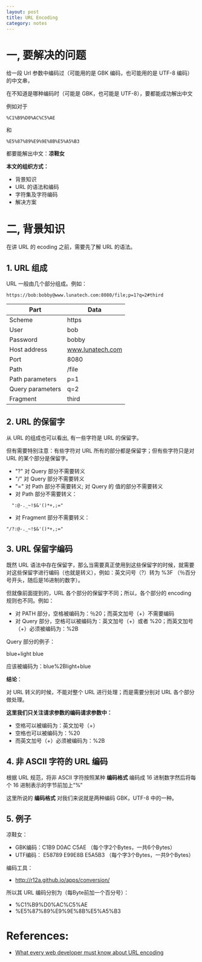 ```yaml
---
layout: post
title: URL Encoding
category: notes
---
```


# 一, 要解决的问题

给一段 Url 参数中编码过（可能用的是 GBK 编码，也可能用的是 UTF-8 编码）的中文串，

在不知道是哪种编码时（可能是 GBK，也可能是 UTF-8），要都能成功解出中文

例如对于
```
%C1%B9%D0%AC%C5%AE
```
和
```
%E5%87%89%E9%9E%8B%E5%A5%B3
```

都要能解出中文：**凉鞋女**

**本文的组织方式：**

* 背景知识
 * URL 的语法和编码
 * 字符集及字符编码
* 解决方案

# 二, 背景知识

在讲 URL 的 ecoding 之前，需要先了解 URL 的语法。

## 1. URL 组成

URL 一般由几个部分组成。例如：

```
https://bob:bobby@www.lunatech.com:8080/file;p=1?q=2#third
```

|Part|Data|
| ------------- | ------------- |
|Scheme|https|
|User|bob|
|Password|bobby|
|Host address|www.lunatech.com|
|Port|8080|
|Path|/file|
|Path parameters|p=1|
|Query parameters|q=2|
|Fragment|third|

## 2. URL 的保留字

从 URL 的组成也可以看出, 有一些字符是 URL 的保留字。

但有需要特别注意：有些字符对 URL 所有的部分都是保留字；但有些字符只是对 URL 的某个部分是保留字。

* "?" 对 Query 部分不需要转义
* "/" 对 Query 部分不需要转义
* "=" 对 Path 部分不需要转义; 对 Query 的 值的部分不需要转义
* 对 Path 部分不需要转义：

```
  ":@-._~!$&'()*+,;="
```

* 对 Fragment 部分不需要转义：

```
"/?:@-._~!$&'()*+,;="
```


## 3. URL 保留字编码

既然 URL 语法中存在保留字，那么当需要真正使用到这些保留字的时候，就需要对这些保留字进行编码（也就是转义），例如：英文问号（?）转为 %3F （％百分号开头，随后是16进制的数字）。

但就像前面提到的，URL 各个部分的保留字不同；所以，各个部分的 encoding 规则也不同。例如：

* 对 PATH 部分，空格被编码为：％20；而英文加号（+）不需要编码
* 对 Query 部分，空格可以被编码为：英文加号（+）或者 %20；而英文加号（+）必须被编码为：%2B

Query 部分的例子：

blue+light blue

应该被编码为：blue%2Blight+blue

**结论**：

对 URL 转义的时候，不能对整个 URL 进行处理；而是需要分别对 URL 各个部分做处理。

**这里我们只关注请求参数的编码请求参数中：**

* 空格可以被编码为：英文加号（+）
* 空格也可以被编码为：%20
* 而英文加号（+）必须被编码为：%2B

## 4. 非 ASCII 字符的 URL 编码

根据 URL 规范，将非 ASCII 字符按照某种 **编码格式** 编码成 16 进制数字然后将每个 16 进制表示的字节前加上“%”

这里所说的 **编码格式** 对我们来说就是两种编码 GBK，UTF-8 中的一种。

## 5. 例子

凉鞋女：

* GBK编码：C1B9  D0AC C5AE （每个字2个Bytes，一共6个Bytes）
* UTF编码： E58789 E99E8B E5A5B3 （每个字3个Bytes，一共9个Bytes）

编码工具：

* http://r12a.github.io/apps/conversion/

所以其 URL 编码分别为（每Byte前加一个百分号）：

* %C1%B9%D0%AC%C5%AE
* %E5%87%89%E9%9E%8B%E5%A5%B3

# References:

* [What every web developer must know about URL encoding](http://www.oschina.net/translate/what-every-web-developer-must-know-about-url-encoding)